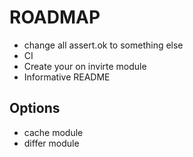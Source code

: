 # ROADMAP
- change all assert.ok to something else
- CI
- Create your on invirte module
- Informative README



Options
----
- cache module
- differ module
